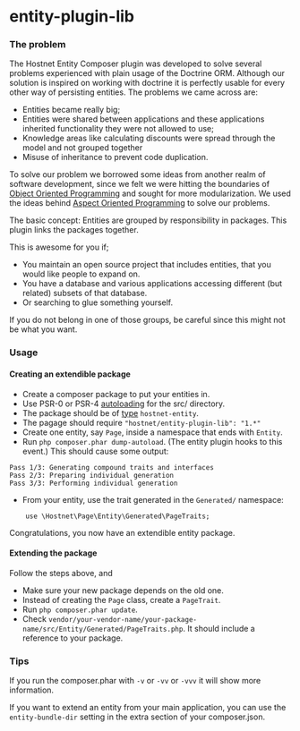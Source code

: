 entity-plugin-lib
=================

### The problem

The Hostnet Entity Composer plugin was developed to solve several problems experienced with plain usage of the Doctrine ORM. Although our solution is inspired on working with doctrine it is perfectly usable for every other way of persisting entities. The problems we came across are:
- Entities became really big;
- Entities were shared between applications and these applications inherited functionality they were not allowed to use;
- Knowledge areas like calculating discounts were spread through the model and not grouped together
- Misuse of inheritance to prevent code duplication.

To solve our problem we borrowed some ideas from another realm of software development, since we felt we were hitting the boundaries of [Object Oriented Programming][oop] and sought for more modularization. We used the ideas behind [Aspect Oriented Programming][aop] to solve our problems.

The basic concept: Entities are grouped by responsibility in packages. This plugin links the packages together.

This is awesome for you if;
- You maintain an open source project that includes entities, that you would like people to expand on.
- You have a database and various applications accessing different (but related) subsets of that database.
- Or searching to glue something yourself.

If you do not belong in one of those groups, be careful since this might not be what you want.

### Usage

#### Creating an extendible package

- Create a composer package to put your entities in.
- Use PSR-0 or PSR-4 [autoloading][autoload] for the src/ directory.
- The package should be of [type][type] ```hostnet-entity```.
- The pagage should require ```"hostnet/entity-plugin-lib": "1.*"```
- Create one entity, say ```Page```, inside a namespace that ends with ```Entity```.
- Run ```php composer.phar dump-autoload```. (The entity plugin hooks to this event.) This should cause some output:
```
Pass 1/3: Generating compound traits and interfaces
Pass 2/3: Preparing individual generation
Pass 3/3: Performing individual generation
```
- From your entity, use the trait generated in the ```Generated/``` namespace:
```
    use \Hostnet\Page\Entity\Generated\PageTraits;
```

Congratulations, you now have an extendible entity package.

#### Extending the package

Follow the steps above, and
- Make sure your new package depends on the old one.
- Instead of creating the ```Page``` class, create a ```PageTrait```.
- Run ```php composer.phar update```.
- Check ```vendor/your-vendor-name/your-package-name/src/Entity/Generated/PageTraits.php```. It should include a reference to your package.

### Tips

If you run the composer.phar with ```-v``` or ```-vv``` or ```-vvv``` it will show more information.

If you want to extend an entity from your main application, you can use the ```entity-bundle-dir``` setting in the extra section of your composer.json.

[aop]: http://citeseerx.ist.psu.edu/viewdoc/download?doi=10.1.1.95.2500&rep=rep1&type=pdf "Aspect-oriented programming"
[oop]: http://148.204.64.201/paginas%20anexas/POO/papers/papers%20de%20POO/p96-pokkunuri.pdf "Object Oriented Programming"
[composer]: http://getcomposer.org/doc/00-intro.md
[type]: https://getcomposer.org/doc/04-schema.md#type
[autoload]: https://getcomposer.org/doc/04-schema.md#autoload

